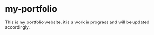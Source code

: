 # my-portfolio

This is my portfolio website, it is a work in progress and will be updated accordingly.

